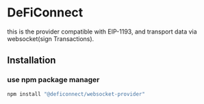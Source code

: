 # DeFiConnect

this is the provider compatible with EIP-1193, and transport data via websocket(sign Transactions).

## Installation

### use npm package manager

```bash
npm install "@deficonnect/websocket-provider"
```
